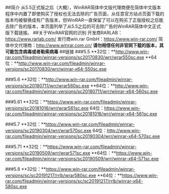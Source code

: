##简介
从5.5正式版之后（大概），WinRAR简体中文版代理商便在简体中文版本程序中内置了即使购买了授权也无法去除的广告页面，从任意官方站点页面下载的版本均被替换成有广告版本，但WinRAR一直保留了可以在购买了正版授权之后能去除广告的版本，本页面列举了从5.5之后的可去除广告的WinRAR简体中文正式版下载链接。
##关于WinRAR官网的识别
开发商RARLAB：https://www.rarlab.com/
发行商win.rar GmbH：https://www.win-rar.com/
简体中文代理商：http://www.winrar.com.cn/
**请勿相信任何非官网下载的版本，其可能包含病毒或者勒索病毒**
##链接
###5.5
**32位：**http://www.win-rar.com/fileadmin/winrar-versions/sc20170830/wrr/wrar550sc.exe
**64位：**http://www.win-rar.com/fileadmin/winrar-versions/sc20170830/wrr/winrar-x64-550sc.exe

###5.6
**32位：**http://www.win-rar.com/fileadmin/winrar-versions/sc20180711/wrr/wrar560sc.exe
**64位：**http://www.win-rar.com/fileadmin/winrar-versions/sc20180711/wrr/winrar-x64-560sc.exe

###5.61
**32位：**https://www.win-rar.com/fileadmin/winrar-versions/sc20181016/wrr/wrar561sc.exe
64位：https://www.win-rar.com/fileadmin/winrar-versions/sc20181016/wrr/winrar-x64-561sc.exe

###5.7
**32位：**https://www.win-rar.com/fileadmin/winrar-versions/sc20190304/wrr/wrar570sc.exe
64位：http://www.win-rar.com/fileadmin/winrar-versions/sc20190304/wrr/winrar-x64-570sc.exe

###5.71
**32位：**https://www.win-rar.com/fileadmin/winrar-versions/sc20190509/wrr/wrar571sc.exe
**64位：**https://www.win-rar.com/fileadmin/winrar-versions/sc20190509/wrr/winrar-x64-571sc.exe

###5.8
**32位：**https://www.win-rar.com/fileadmin/winrar-versions/sc/sc20191217/rrlb/wrar580sc.exe
**64位：**https://www.win-rar.com/fileadmin/winrar-versions/sc/sc20191217/rrlb/winrar-x64-580sc.exe
